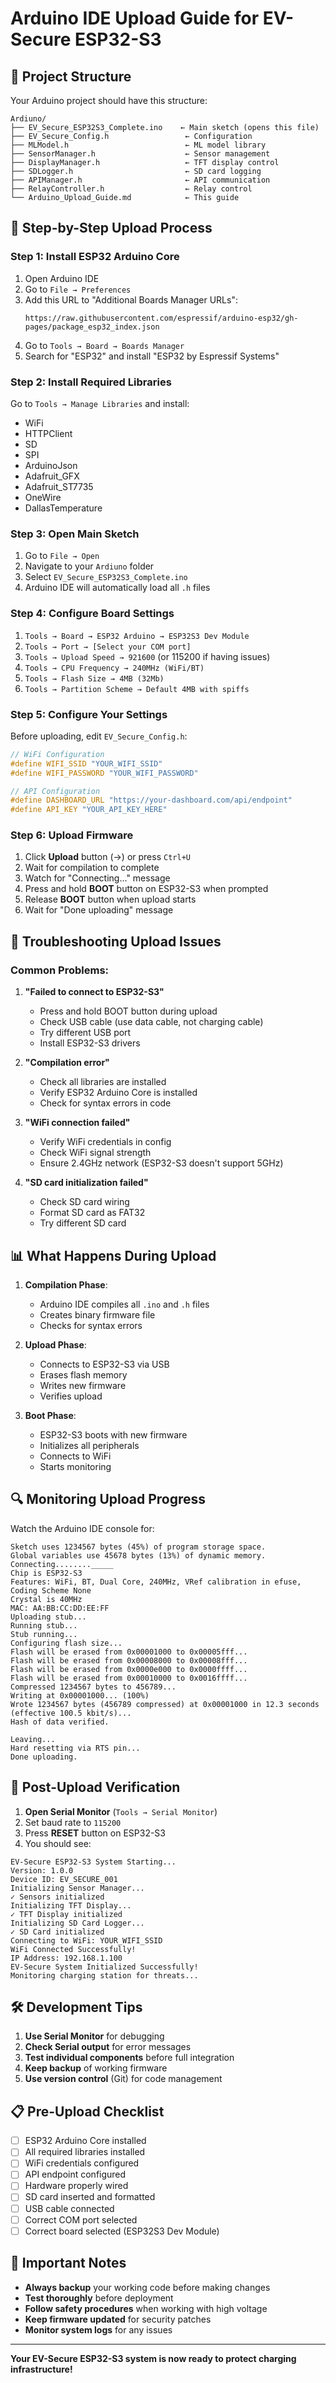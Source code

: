 # Arduino IDE Upload Guide for EV-Secure ESP32-S3

## 📁 Project Structure
Your Arduino project should have this structure:

```
Ardiuno/
├── EV_Secure_ESP32S3_Complete.ino    ← Main sketch (opens this file)
├── EV_Secure_Config.h                 ← Configuration
├── MLModel.h                          ← ML model library
├── SensorManager.h                    ← Sensor management
├── DisplayManager.h                   ← TFT display control
├── SDLogger.h                         ← SD card logging
├── APIManager.h                       ← API communication
├── RelayController.h                  ← Relay control
└── Arduino_Upload_Guide.md            ← This guide
```

## 🚀 Step-by-Step Upload Process

### Step 1: Install ESP32 Arduino Core
1. Open Arduino IDE
2. Go to `File → Preferences`
3. Add this URL to "Additional Boards Manager URLs":
   ```
   https://raw.githubusercontent.com/espressif/arduino-esp32/gh-pages/package_esp32_index.json
   ```
4. Go to `Tools → Board → Boards Manager`
5. Search for "ESP32" and install "ESP32 by Espressif Systems"

### Step 2: Install Required Libraries
Go to `Tools → Manage Libraries` and install:
- WiFi
- HTTPClient
- SD
- SPI
- ArduinoJson
- Adafruit_GFX
- Adafruit_ST7735
- OneWire
- DallasTemperature

### Step 3: Open Main Sketch
1. Go to `File → Open`
2. Navigate to your `Ardiuno` folder
3. Select `EV_Secure_ESP32S3_Complete.ino`
4. Arduino IDE will automatically load all `.h` files

### Step 4: Configure Board Settings
1. `Tools → Board → ESP32 Arduino → ESP32S3 Dev Module`
2. `Tools → Port → [Select your COM port]`
3. `Tools → Upload Speed → 921600` (or 115200 if having issues)
4. `Tools → CPU Frequency → 240MHz (WiFi/BT)`
5. `Tools → Flash Size → 4MB (32Mb)`
6. `Tools → Partition Scheme → Default 4MB with spiffs`

### Step 5: Configure Your Settings
Before uploading, edit `EV_Secure_Config.h`:

```cpp
// WiFi Configuration
#define WIFI_SSID "YOUR_WIFI_SSID"
#define WIFI_PASSWORD "YOUR_WIFI_PASSWORD"

// API Configuration  
#define DASHBOARD_URL "https://your-dashboard.com/api/endpoint"
#define API_KEY "YOUR_API_KEY_HERE"
```

### Step 6: Upload Firmware
1. Click **Upload** button (→) or press `Ctrl+U`
2. Wait for compilation to complete
3. Watch for "Connecting..." message
4. Press and hold **BOOT** button on ESP32-S3 when prompted
5. Release **BOOT** button when upload starts
6. Wait for "Done uploading" message

## 🔧 Troubleshooting Upload Issues

### Common Problems:

1. **"Failed to connect to ESP32-S3"**
   - Press and hold BOOT button during upload
   - Check USB cable (use data cable, not charging cable)
   - Try different USB port
   - Install ESP32-S3 drivers

2. **"Compilation error"**
   - Check all libraries are installed
   - Verify ESP32 Arduino Core is installed
   - Check for syntax errors in code

3. **"WiFi connection failed"**
   - Verify WiFi credentials in config
   - Check WiFi signal strength
   - Ensure 2.4GHz network (ESP32-S3 doesn't support 5GHz)

4. **"SD card initialization failed"**
   - Check SD card wiring
   - Format SD card as FAT32
   - Try different SD card

## 📊 What Happens During Upload

1. **Compilation Phase**:
   - Arduino IDE compiles all `.ino` and `.h` files
   - Creates binary firmware file
   - Checks for syntax errors

2. **Upload Phase**:
   - Connects to ESP32-S3 via USB
   - Erases flash memory
   - Writes new firmware
   - Verifies upload

3. **Boot Phase**:
   - ESP32-S3 boots with new firmware
   - Initializes all peripherals
   - Connects to WiFi
   - Starts monitoring

## 🔍 Monitoring Upload Progress

Watch the Arduino IDE console for:
```
Sketch uses 1234567 bytes (45%) of program storage space.
Global variables use 45678 bytes (13%) of dynamic memory.
Connecting........_____
Chip is ESP32-S3
Features: WiFi, BT, Dual Core, 240MHz, VRef calibration in efuse, Coding Scheme None
Crystal is 40MHz
MAC: AA:BB:CC:DD:EE:FF
Uploading stub...
Running stub...
Stub running...
Configuring flash size...
Flash will be erased from 0x00001000 to 0x00005fff...
Flash will be erased from 0x00008000 to 0x00008fff...
Flash will be erased from 0x0000e000 to 0x0000ffff...
Flash will be erased from 0x00010000 to 0x0016ffff...
Compressed 1234567 bytes to 456789...
Writing at 0x00001000... (100%)
Wrote 1234567 bytes (456789 compressed) at 0x00001000 in 12.3 seconds (effective 100.5 kbit/s)...
Hash of data verified.

Leaving...
Hard resetting via RTS pin...
Done uploading.
```

## 📱 Post-Upload Verification

1. **Open Serial Monitor** (`Tools → Serial Monitor`)
2. Set baud rate to `115200`
3. Press **RESET** button on ESP32-S3
4. You should see:
```
EV-Secure ESP32-S3 System Starting...
Version: 1.0.0
Device ID: EV_SECURE_001
Initializing Sensor Manager...
✓ Sensors initialized
Initializing TFT Display...
✓ TFT Display initialized
Initializing SD Card Logger...
✓ SD Card initialized
Connecting to WiFi: YOUR_WIFI_SSID
WiFi Connected Successfully!
IP Address: 192.168.1.100
EV-Secure System Initialized Successfully!
Monitoring charging station for threats...
```

## 🛠️ Development Tips

1. **Use Serial Monitor** for debugging
2. **Check Serial output** for error messages
3. **Test individual components** before full integration
4. **Keep backup** of working firmware
5. **Use version control** (Git) for code management

## 📋 Pre-Upload Checklist

- [ ] ESP32 Arduino Core installed
- [ ] All required libraries installed
- [ ] WiFi credentials configured
- [ ] API endpoint configured
- [ ] Hardware properly wired
- [ ] SD card inserted and formatted
- [ ] USB cable connected
- [ ] Correct COM port selected
- [ ] Correct board selected (ESP32S3 Dev Module)

## 🚨 Important Notes

- **Always backup** your working code before making changes
- **Test thoroughly** before deployment
- **Follow safety procedures** when working with high voltage
- **Keep firmware updated** for security patches
- **Monitor system logs** for any issues

---

**Your EV-Secure ESP32-S3 system is now ready to protect charging infrastructure!**
